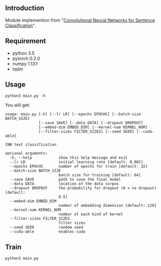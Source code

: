 ## Introduction
Module implemention from "[Convolutional Neural Networks for Sentence Classification](https://arxiv.org/abs/1408.5882)".

## Requirement
* python 3.5
* pytorch 0.2.0
* numpy 1.13.1
* tqdm

## Usage
```
python3 main.py -h
```

You will get:

```
usage: main.py [-h] [--lr LR] [--epochs EPOCHS] [--batch-size BATCH_SIZE]
               [--save SAVE] [--data DATA] [--dropout DROPOUT]
               [--embed-dim EMBED_DIM] [--kernel-num KERNEL_NUM]
               [--filter-sizes FILTER_SIZES] [--seed SEED] [--cuda-able]

CNN text classification

optional arguments:
  -h, --help            show this help message and exit
  --lr LR               initial learning rate [default: 0.001]
  --epochs EPOCHS       number of epochs for train [default: 32]
  --batch-size BATCH_SIZE
                        batch size for training [default: 64]
  --save SAVE           path to save the final model
  --data DATA           location of the data corpus
  --dropout DROPOUT     the probability for dropout (0 = no dropout) [default:
                        0.5]
  --embed-dim EMBED_DIM
                        number of embedding dimension [default: 128]
  --kernel-num KERNEL_NUM
                        number of each kind of kernel
  --filter-sizes FILTER_SIZES
                        filter sizes
  --seed SEED           random seed
  --cuda-able           enables cuda
```

## Train
```
python3 main.py
```
